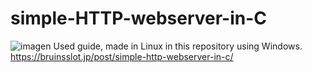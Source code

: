 ﻿# simple-HTTP-webserver-in-C
![imagen](https://github.com/user-attachments/assets/9fc2e30f-1661-4311-be35-a8f2b051a6db)
Used guide, made in Linux in this repository using Windows.
https://bruinsslot.jp/post/simple-http-webserver-in-c/
